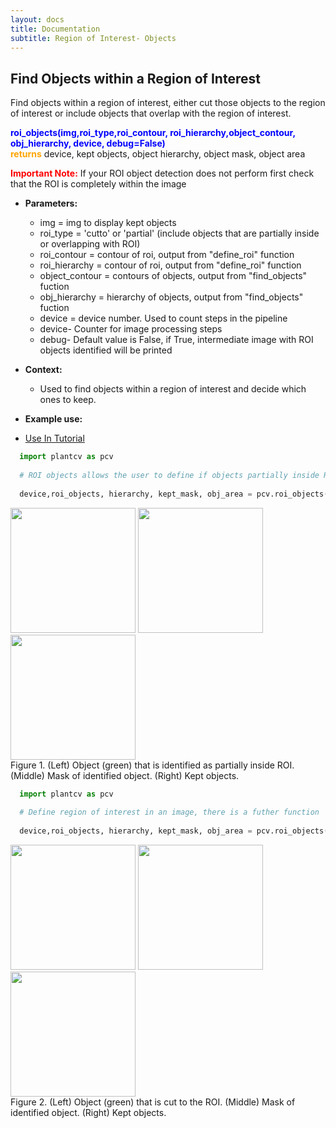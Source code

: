 ```yaml
---
layout: docs
title: Documentation
subtitle: Region of Interest- Objects
---
```


## Find Objects within a Region of Interest

Find objects within a region of interest, either cut those objects to the region of interest or include objects that overlap with the region of interest.

<font color='blue'><b>roi\_objects(img,roi\_type,roi\_contour, roi\_hierarchy,object\_contour, obj\_hierarchy, device, debug=False)</b></font><br>
<font color='orange'><b>returns</b></font> device, kept objects, object hierarchy, object mask, object area <br>

<font color='red'><b> Important Note:</b></font> If your ROI object detection does not perform first check that the ROI is completely within the image<br>

- **Parameters:**
  - img = img to display kept objects
  - roi\_type = 'cutto' or 'partial' (include objects that are partially inside or overlapping with ROI)
  - roi\_contour = contour of roi, output from "define_roi" function
  - roi\_hierarchy = contour of roi, output from "define_roi" function 
  - object\_contour = contours of objects, output from "find_objects" fuction 
  - obj\_hierarchy = hierarchy of objects, output from "find_objects" fuction
  - device = device number.  Used to count steps in the pipeline
  - device- Counter for image processing steps
  - debug- Default value is False, if True, intermediate image with ROI objects identified will be printed 

- **Context:**  
  - Used to find objects within a region of interest and decide which ones to keep.

- **Example use:**  

 - [Use In Tutorial](http://plantcv.danforthcenter.org/pages/documentation/function_docs/vis_tutorial.html)
 
  ```python
    import plantcv as pcv
    
    # ROI objects allows the user to define if objects partially inside ROI are included or if objects are cut to ROI.
    
    device,roi_objects, hierarchy, kept_mask, obj_area = pcv.roi_objects(img,'partial', roi, roi_hierarchy, objects, obj_hierarchy, device, debug=True)

  ```
  <a href="{{site.baseurl}}/img/documentation_images/roi_objects/22_obj_on_img.png" target="_blank">
  <img src="{{site.baseurl}}/img/documentation_images/roi_objects/22_obj_on_img.png" width="200"></a>
  <a href="{{site.baseurl}}/img/documentation_images/roi_objects/22_roi_mask.png" target="_blank">
  <img src="{{site.baseurl}}/img/documentation_images/roi_objects/22_roi_mask.png" width="200"></a>
  <a href="{{site.baseurl}}/img/documentation_images/roi_objects/22_roi_objects.png" target="_blank">
  <img src="{{site.baseurl}}/img/documentation_images/roi_objects/22_roi_objects.png" width="200"></a><br>
  Figure 1. (Left) Object (green) that is identified as partially inside ROI. (Middle) Mask of identified object. (Right) Kept objects. 
 
  ```python
    import plantcv as pcv
    
    # Define region of interest in an image, there is a futher function 'ROI Objects' that allows the user to define if you want to include objects partially inside ROI or if you want to do cut objects to ROI.
    
    device,roi_objects, hierarchy, kept_mask, obj_area = pcv.roi_objects(img,'cutto', roi, roi_hierarchy, objects, obj_hierarchy, device, debug=True)

  ```
  <a href="{{site.baseurl}}/img/documentation_images/roi_objects/22_obj_on_img1.png" target="_blank">
  <img src="{{site.baseurl}}/img/documentation_images/roi_objects/22_obj_on_img1.png" width="200"></a>
  <a href="{{site.baseurl}}/img/documentation_images/roi_objects/22_roi_mask1.png" target="_blank">
  <img src="{{site.baseurl}}/img/documentation_images/roi_objects/22_roi_mask1.png" width="200"></a>
  <a href="{{site.baseurl}}/img/documentation_images/roi_objects/22_roi_objects1.png" target="_blank">
  <img src="{{site.baseurl}}/img/documentation_images/roi_objects/22_roi_objects1.png" width="200"></a><br>
  Figure 2. (Left) Object (green) that is cut to the ROI. (Middle) Mask of identified object. (Right) Kept objects. 
 
 
